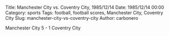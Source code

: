 Title: Manchester City vs. Coventry City, 1985/12/14
Date: 1985/12/14 00:00
Category: sports
Tags: football, football scores, Manchester City, Coventry City
Slug: manchester-city-vs-coventry-city
Author: carbonero


Manchester City 5 - 1 Coventry City
